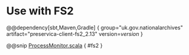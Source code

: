 # Use with FS2

@@dependency[sbt,Maven,Gradle] {
group="uk.gov.nationalarchives" artifact="preservica-client-fs2_2.13" version=$version$
}

@@snip [ProcessMonitor.scala](../../../scala/examples/ProcessMonitor.scala) { #fs2 }
